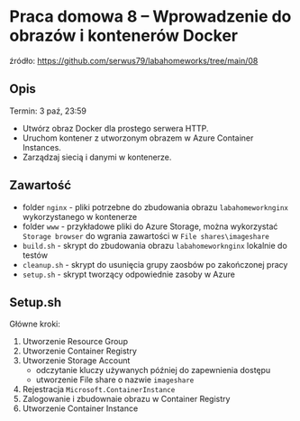 # Praca domowa 8 – Wprowadzenie do obrazów i kontenerów Docker

źródło: https://github.com/serwus79/labahomeworks/tree/main/08

## Opis

Termin: 3 paź, 23:59

- Utwórz obraz Docker dla prostego serwera HTTP.
- Uruchom kontener z utworzonym obrazem w Azure Container Instances.
- Zarządzaj siecią i danymi w kontenerze.

## Zawartość

- folder `nginx` - pliki potrzebne do zbudowania obrazu `labahomeworknginx` wykorzystanego w kontenerze
- folder `www` - przykładowe pliki do Azure Storage, można wykorzystać `Storage browser` do wgrania zawartości w `File shares\imageshare`
- `build.sh` - skrypt do zbudowania obrazu `labahomeworknginx` lokalnie do testów
- `cleanup.sh` - skrypt do usunięcia grupy zaosbów po zakończonej pracy
- `setup.sh` - skrypt tworzący odpowiednie zasoby w Azure

## Setup.sh

Główne kroki:

1. Utworzenie Resource Group
2. Utworzenie Container Registry
3. Utworzenie Storage Account
   - odczytanie kluczy używanych później do zapewnienia dostępu
   - utworzenie File share o nazwie `imageshare`
4. Rejestracja `Microsoft.ContainerInstance`
5. Zalogowanie i zbudownaie obrazu w Container Registry
6. Utworzenie Container Instance
